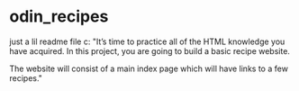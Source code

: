 # odin_recipes
just a lil readme file c:
"It’s time to practice all of the HTML knowledge you have acquired. In this project, you are going to build a basic recipe website.

The website will consist of a main index page which will have links to a few recipes." 